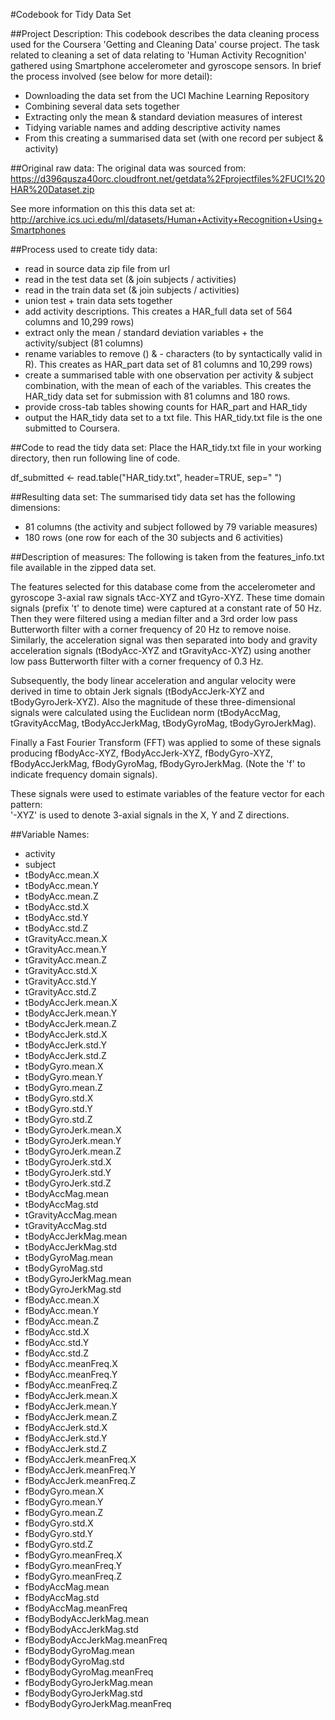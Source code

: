 #Codebook for Tidy Data Set

##Project Description:
This codebook describes the data cleaning process used for the Coursera 'Getting and Cleaning Data' course project. The task related to cleaning a set of data relating to 'Human Activity Recognition' gathered using Smartphone accelerometer and gyroscope sensors. In brief the process involved (see below for more detail):

- Downloading the data set from the UCI Machine Learning Repository
- Combining several data sets together
- Extracting only the mean & standard deviation measures of interest
- Tidying variable names and adding descriptive activity names
- From this creating a summarised data set (with one record per subject & activity)

##Original raw data:
The original data was sourced from:
https://d396qusza40orc.cloudfront.net/getdata%2Fprojectfiles%2FUCI%20HAR%20Dataset.zip

See more information on this this data set at:
http://archive.ics.uci.edu/ml/datasets/Human+Activity+Recognition+Using+Smartphones


##Process used to create tidy data:
- read in source data zip file from url
- read in the test data set (& join subjects / activities)
- read in the train data set (& join subjects / activities)
- union test + train data sets together
- add activity descriptions. This creates a HAR_full data set of 564 columns and 10,299 rows)
- extract only the mean / standard deviation variables + the activity/subject (81 columns)
- rename variables to remove () & - characters (to by syntactically valid in R). This creates as HAR_part data set of 81 columns and 10,299 rows)
- create a summarised table with one observation per activity & subject combination, with the mean of each of the variables. This creates the HAR_tidy data set for submission with 81 columns and 180 rows.
- provide cross-tab tables showing counts for HAR_part and HAR_tidy
- output the HAR_tidy data set to a txt file. This HAR_tidy.txt file is the one submitted to Coursera.

##Code to read the tidy data set:
Place the HAR_tidy.txt file in your working directory, then run following line of code.

df_submitted <- read.table("HAR_tidy.txt", header=TRUE, sep=" ")


##Resulting data set:
The summarised tidy data set has the following dimensions:
- 81 columns (the activity and subject followed by 79 variable measures)
- 180 rows (one row for each of the 30 subjects and 6 activities)

##Description of measures:
The following is taken from the features_info.txt file available in the zipped data set.

The features selected for this database come from the accelerometer and gyroscope 3-axial raw signals tAcc-XYZ and tGyro-XYZ. These time domain signals (prefix 't' to denote time) were captured at a constant rate of 50 Hz. Then they were filtered using a median filter and a 3rd order low pass Butterworth filter with a corner frequency of 20 Hz to remove noise. Similarly, the acceleration signal was then separated into body and gravity acceleration signals (tBodyAcc-XYZ and tGravityAcc-XYZ) using another low pass Butterworth filter with a corner frequency of 0.3 Hz. 

Subsequently, the body linear acceleration and angular velocity were derived in time to obtain Jerk signals (tBodyAccJerk-XYZ and tBodyGyroJerk-XYZ). Also the magnitude of these three-dimensional signals were calculated using the Euclidean norm (tBodyAccMag, tGravityAccMag, tBodyAccJerkMag, tBodyGyroMag, tBodyGyroJerkMag). 

Finally a Fast Fourier Transform (FFT) was applied to some of these signals producing fBodyAcc-XYZ, fBodyAccJerk-XYZ, fBodyGyro-XYZ, fBodyAccJerkMag, fBodyGyroMag, fBodyGyroJerkMag. (Note the 'f' to indicate frequency domain signals). 

These signals were used to estimate variables of the feature vector for each pattern:  
'-XYZ' is used to denote 3-axial signals in the X, Y and Z directions.

##Variable Names:
- activity
- subject
- tBodyAcc.mean.X
- tBodyAcc.mean.Y
- tBodyAcc.mean.Z
- tBodyAcc.std.X
- tBodyAcc.std.Y
- tBodyAcc.std.Z
- tGravityAcc.mean.X
- tGravityAcc.mean.Y
- tGravityAcc.mean.Z
- tGravityAcc.std.X
- tGravityAcc.std.Y
- tGravityAcc.std.Z
- tBodyAccJerk.mean.X
- tBodyAccJerk.mean.Y
- tBodyAccJerk.mean.Z
- tBodyAccJerk.std.X
- tBodyAccJerk.std.Y
- tBodyAccJerk.std.Z
- tBodyGyro.mean.X
- tBodyGyro.mean.Y
- tBodyGyro.mean.Z
- tBodyGyro.std.X
- tBodyGyro.std.Y
- tBodyGyro.std.Z
- tBodyGyroJerk.mean.X
- tBodyGyroJerk.mean.Y
- tBodyGyroJerk.mean.Z
- tBodyGyroJerk.std.X
- tBodyGyroJerk.std.Y
- tBodyGyroJerk.std.Z
- tBodyAccMag.mean
- tBodyAccMag.std
- tGravityAccMag.mean
- tGravityAccMag.std
- tBodyAccJerkMag.mean
- tBodyAccJerkMag.std
- tBodyGyroMag.mean
- tBodyGyroMag.std
- tBodyGyroJerkMag.mean
- tBodyGyroJerkMag.std
- fBodyAcc.mean.X
- fBodyAcc.mean.Y
- fBodyAcc.mean.Z
- fBodyAcc.std.X
- fBodyAcc.std.Y
- fBodyAcc.std.Z
- fBodyAcc.meanFreq.X
- fBodyAcc.meanFreq.Y
- fBodyAcc.meanFreq.Z
- fBodyAccJerk.mean.X
- fBodyAccJerk.mean.Y
- fBodyAccJerk.mean.Z
- fBodyAccJerk.std.X
- fBodyAccJerk.std.Y
- fBodyAccJerk.std.Z
- fBodyAccJerk.meanFreq.X
- fBodyAccJerk.meanFreq.Y
- fBodyAccJerk.meanFreq.Z
- fBodyGyro.mean.X
- fBodyGyro.mean.Y
- fBodyGyro.mean.Z
- fBodyGyro.std.X
- fBodyGyro.std.Y
- fBodyGyro.std.Z
- fBodyGyro.meanFreq.X
- fBodyGyro.meanFreq.Y
- fBodyGyro.meanFreq.Z
- fBodyAccMag.mean
- fBodyAccMag.std
- fBodyAccMag.meanFreq
- fBodyBodyAccJerkMag.mean
- fBodyBodyAccJerkMag.std
- fBodyBodyAccJerkMag.meanFreq
- fBodyBodyGyroMag.mean
- fBodyBodyGyroMag.std
- fBodyBodyGyroMag.meanFreq
- fBodyBodyGyroJerkMag.mean
- fBodyBodyGyroJerkMag.std
- fBodyBodyGyroJerkMag.meanFreq